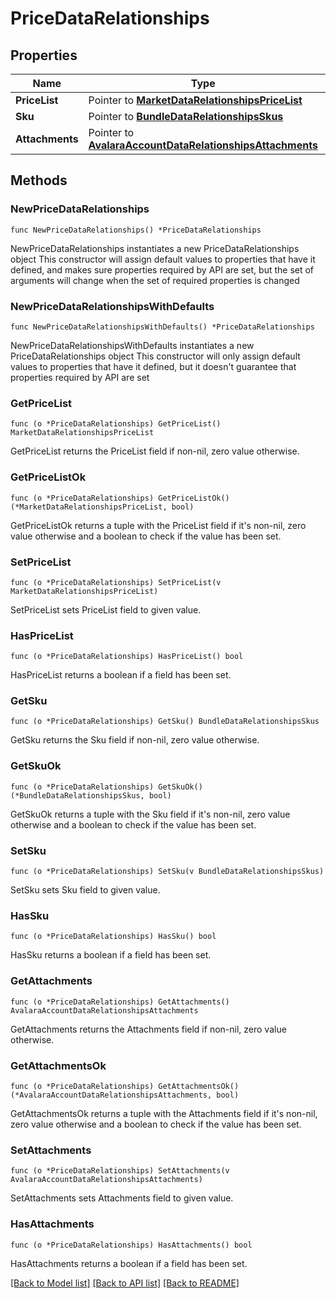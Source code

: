 # PriceDataRelationships

## Properties

Name | Type | Description | Notes
------------ | ------------- | ------------- | -------------
**PriceList** | Pointer to [**MarketDataRelationshipsPriceList**](MarketDataRelationshipsPriceList.md) |  | [optional] 
**Sku** | Pointer to [**BundleDataRelationshipsSkus**](BundleDataRelationshipsSkus.md) |  | [optional] 
**Attachments** | Pointer to [**AvalaraAccountDataRelationshipsAttachments**](AvalaraAccountDataRelationshipsAttachments.md) |  | [optional] 

## Methods

### NewPriceDataRelationships

`func NewPriceDataRelationships() *PriceDataRelationships`

NewPriceDataRelationships instantiates a new PriceDataRelationships object
This constructor will assign default values to properties that have it defined,
and makes sure properties required by API are set, but the set of arguments
will change when the set of required properties is changed

### NewPriceDataRelationshipsWithDefaults

`func NewPriceDataRelationshipsWithDefaults() *PriceDataRelationships`

NewPriceDataRelationshipsWithDefaults instantiates a new PriceDataRelationships object
This constructor will only assign default values to properties that have it defined,
but it doesn't guarantee that properties required by API are set

### GetPriceList

`func (o *PriceDataRelationships) GetPriceList() MarketDataRelationshipsPriceList`

GetPriceList returns the PriceList field if non-nil, zero value otherwise.

### GetPriceListOk

`func (o *PriceDataRelationships) GetPriceListOk() (*MarketDataRelationshipsPriceList, bool)`

GetPriceListOk returns a tuple with the PriceList field if it's non-nil, zero value otherwise
and a boolean to check if the value has been set.

### SetPriceList

`func (o *PriceDataRelationships) SetPriceList(v MarketDataRelationshipsPriceList)`

SetPriceList sets PriceList field to given value.

### HasPriceList

`func (o *PriceDataRelationships) HasPriceList() bool`

HasPriceList returns a boolean if a field has been set.

### GetSku

`func (o *PriceDataRelationships) GetSku() BundleDataRelationshipsSkus`

GetSku returns the Sku field if non-nil, zero value otherwise.

### GetSkuOk

`func (o *PriceDataRelationships) GetSkuOk() (*BundleDataRelationshipsSkus, bool)`

GetSkuOk returns a tuple with the Sku field if it's non-nil, zero value otherwise
and a boolean to check if the value has been set.

### SetSku

`func (o *PriceDataRelationships) SetSku(v BundleDataRelationshipsSkus)`

SetSku sets Sku field to given value.

### HasSku

`func (o *PriceDataRelationships) HasSku() bool`

HasSku returns a boolean if a field has been set.

### GetAttachments

`func (o *PriceDataRelationships) GetAttachments() AvalaraAccountDataRelationshipsAttachments`

GetAttachments returns the Attachments field if non-nil, zero value otherwise.

### GetAttachmentsOk

`func (o *PriceDataRelationships) GetAttachmentsOk() (*AvalaraAccountDataRelationshipsAttachments, bool)`

GetAttachmentsOk returns a tuple with the Attachments field if it's non-nil, zero value otherwise
and a boolean to check if the value has been set.

### SetAttachments

`func (o *PriceDataRelationships) SetAttachments(v AvalaraAccountDataRelationshipsAttachments)`

SetAttachments sets Attachments field to given value.

### HasAttachments

`func (o *PriceDataRelationships) HasAttachments() bool`

HasAttachments returns a boolean if a field has been set.


[[Back to Model list]](../README.md#documentation-for-models) [[Back to API list]](../README.md#documentation-for-api-endpoints) [[Back to README]](../README.md)


